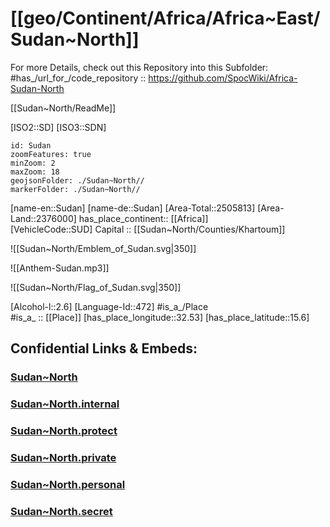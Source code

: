 ﻿---
location: [15.6,32.53]
type: Country
tags:
- geo/Country

has_id_wikidata: Q1049 
SpocWebEntityId: 27012
isDeleted: false
confidential: public

---

# [[geo/Continent/Africa/Africa~East/Sudan~North]] 

For more Details, check out this Repository into this Subfolder: 
#has_/url_for_/code_repository :: https://github.com/SpocWiki/Africa-Sudan-North 

[[Sudan~North/ReadMe]] 

[ISO2::SD]
[ISO3::SDN]
```leaflet
id: Sudan
zoomFeatures: true 
minZoom: 2 
maxZoom: 18
geojsonFolder: ./Sudan~North//
markerFolder: ./Sudan~North//
```

[name-en::Sudan]
[name-de::Sudan]
[Area-Total::2505813]
[Area-Land::2376000]
has_place_continent:: [[Africa]]  
[VehicleCode::SUD]
Capital :: [[Sudan~North/Counties/Khartoum]]  

![[Sudan~North/Emblem_of_Sudan.svg|350]]

![[Anthem-Sudan.mp3]]

![[Sudan~North/Flag_of_Sudan.svg|350]]

[Alcohol-l::2.6]
[Language-Id::472]
#is_a_/Place  
#is_a_ :: [[Place]] 
[has_place_longitude::32.53]
[has_place_latitude::15.6]



## Confidential Links & Embeds: 

### [Sudan~North](/_public/Earth/Continent/Africa/Africa~East/Sudan~North.md) 

### [Sudan~North.internal](/_internal/Earth/Continent/Africa/Africa~East/Sudan~North.internal.md) 

### [Sudan~North.protect](/_protect/Earth/Continent/Africa/Africa~East/Sudan~North.protect.md) 

### [Sudan~North.private](/_private/Earth/Continent/Africa/Africa~East/Sudan~North.private.md) 

### [Sudan~North.personal](/_personal/Earth/Continent/Africa/Africa~East/Sudan~North.personal.md) 

### [Sudan~North.secret](/_secret/Earth/Continent/Africa/Africa~East/Sudan~North.secret.md) 
